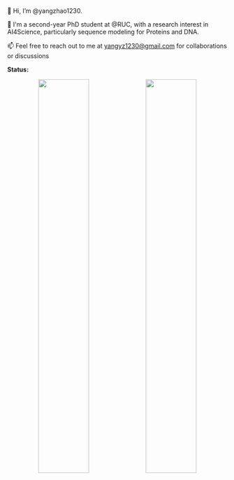 👋 Hi, I’m @yangzhao1230.

👀 I'm a second-year PhD student at @RUC, with a research interest in AI4Science, particularly sequence modeling for Proteins and DNA.

📫 Feel free to reach out to me at yangyz1230@gmail.com for collaborations or discussions

<!---
yangzhao1230/yangzhao1230 is a ✨ special ✨ repository because its `README.md` (this file) appears on your GitHub profile.
You can click the Preview link to take a look at your changes.
--->

<!-- <p align="center">
   <img width="48%" src="https://readme-stats.jonas-bernard.dev/api?username=yangzhao1230&show_icons=true&theme=tokyonight" />
   <img width="48%" src="https://github-readme-streak-stats.herokuapp.com/?user=yangzhao1230&theme=tokyonight" />
</p> -->


<!-- **Github Metrics:**

<p align="center">
	<img src="/github-metrics.svg" alt="Metrics" width="400">
</p> -->

**Status:**

<p align="center">
   <img width="48%" src="https://readme-stats.jonas-bernard.dev/api?username=yangzhao1230&show_icons=true&theme=tokyonight" />
   <img width="48%" src="https://github-readme-streak-stats.herokuapp.com/?user=yangzhao1230&theme=tokyonight" />
</p>
